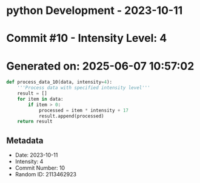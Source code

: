 ﻿# python Development - 2023-10-11
# Commit #10 - Intensity Level: 4
# Generated on: 2025-06-07 10:57:02
```python
def process_data_10(data, intensity=4):
    '''Process data with specified intensity level'''
    result = []
    for item in data:
        if item > 0:
            processed = item * intensity + 17
            result.append(processed)
    return result
```
## Metadata
- Date: 2023-10-11
- Intensity: 4
- Commit Number: 10
- Random ID: 2113462923
